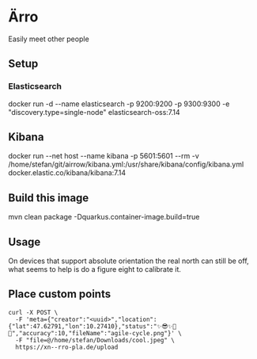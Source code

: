 # Ärro

Easily meet other people

## Setup

### Elasticsearch

docker run -d --name elasticsearch -p 9200:9200 -p 9300:9300 -e "discovery.type=single-node" elasticsearch-oss:7.14

## Kibana

docker run --net host --name kibana -p 5601:5601 --rm -v /home/stefan/git/airrow/kibana.yml:/usr/share/kibana/config/kibana.yml docker.elastic.co/kibana/kibana:7.14

## Build this image

mvn clean package -Dquarkus.container-image.build=true

## Usage

On devices that support absolute orientation the real north can still be off, what seems to help is do a figure eight to calibrate it.

## Place custom points

```
curl -X POST \
  -F 'meta={"creator":"<uuid>","location":{"lat":47.62791,"lon":10.27410},"status":"✨😎✨🏀🔥","accuracy":10,"fileName":"agile-cycle.png"}' \
  -F "file=@/home/stefan/Downloads/cool.jpeg" \
  https://xn--rro-pla.de/upload
```